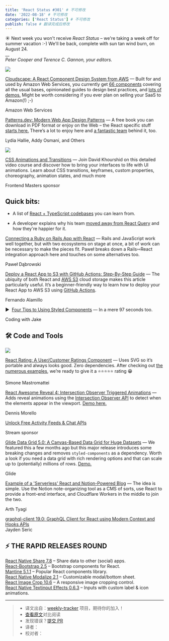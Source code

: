 ```yaml
---
title: 'React Status #301' # 不可修改
date: '2022-08-18' # 不可修改
categories: ['React Status'] # 不可修改
publish: false # 翻译完成后修改
---
```


☀️ Next week you won't receive _React Status_ – we're taking a week off for summer vacation :-) We'll be back, complete with sun tan wind burn, on August 24.  
\_\_  
_Peter Cooper and Terence C. Gannon, your editors._

<!--以上是预览信息，图片一张或限制百字左右，前者优先，全文请使用二级及以下标题-->
<!-- more -->

[![](https://res.cloudinary.com/cpress/image/upload/w_1280,e_sharpen:60/h8ez4179xzo3lrpcxvqf.jpg)](https://react.statuscode.com/link/127419/web)

[Cloudscape: A React Component Design System from AWS](https://react.statuscode.com/link/127419/web "cloudscape.design") — Built for and used by Amazon Web Services, you currently get [66 components](https://react.statuscode.com/link/127420/web) covering all the usual bases, opinionated guides to design best practices, and [lots of demos.](https://react.statuscode.com/link/127421/web) Might be worth considering if you ever plan on selling your SaaS to Amazon(!) ;-)

Amazon Web Services

[Patterns.dev: Modern Web App Design Patterns](https://react.statuscode.com/link/127448/web "www.patterns.dev") — A free book you can download in PDF format or enjoy on the Web – the React specific stuff [starts here.](https://react.statuscode.com/link/127449/web) There’s a lot to enjoy here and [a fantastic team](https://react.statuscode.com/link/127450/web) behind it, too.

Lydia Hallie, Addy Osmani, and Others

[![](https://copm.s3.amazonaws.com/20dc038e.jpg)](https://react.statuscode.com/link/127422/web)

[CSS Animations and Transitions](https://react.statuscode.com/link/127422/web "frontendmasters.com") — Join David Khourshid on this detailed video course and discover how to bring your interfaces to life with UI animations. Learn about CSS transitions, keyframes, custom properties, choreography, animation states, and much more

Frontend Masters sponsor

## **Quick bits:**

*   A list of [React + TypeScript codebases](https://react.statuscode.com/link/127423/web) you can learn from.
    
*   A developer explains why his team [moved away from React Query](https://react.statuscode.com/link/127451/web) and how they're happier for it.
    

[Connecting a Ruby on Rails App with React](https://react.statuscode.com/link/127424/web "blog.appsignal.com") — Rails and JavaScript work well together, but with two ecosystems on stage at once, a bit of work can be necessary to make the pieces fit. Paweł breaks down a Rails⇿React integration approach here and touches on some alternatives too.

Paweł Dąbrowski

[Deploy a React App to S3 with GitHub Actions: Step-By-Step Guide](https://react.statuscode.com/link/127452/web "javascript.plainenglish.io") — The ubiquity of both React and [AWS S3](https://react.statuscode.com/link/127453/web) cloud storage makes this article particularly useful. It’s a beginner-friendly way to learn how to deploy your React App to AWS S3 using [GitHub Actions](https://react.statuscode.com/link/127454/web).

Fernando Alamillo

▶  [Four Tips to Using Styled Components](https://react.statuscode.com/link/127426/web "www.youtube.com") — In a mere 97 seconds too.

Coding with Jake

## 🛠 Code and Tools

[![](https://res.cloudinary.com/cpress/image/upload/w_1280,e_sharpen:60/up8vfcjkh8r0xqqzdyui.jpg)](https://react.statuscode.com/link/127427/web)

[React Rating: A User/Customer Ratings Component](https://react.statuscode.com/link/127427/web "react-rating.onrender.com") — Uses SVG so it’s portable and always looks good. Zero dependencies. After checking out [the numerous examples](https://react.statuscode.com/link/127427/web), we’re ready to give it a ⭐️⭐️⭐️⭐️⭐️ rating 😁

Simone Mastromattei

[React Awesome Reveal 4: Intersection Observer Triggered Animations](https://react.statuscode.com/link/127428/web "github.com") — Adds reveal animations using the [Intersection Observer API](https://react.statuscode.com/link/127429/web) to detect when the elements appear in the viewport. [Demo here.](https://react.statuscode.com/link/127430/web)

Dennis Morello

[Unlock Free Activity Feeds & Chat APIs](https://react.statuscode.com/link/127431/web "getstream.io")

Stream sponsor

[Glide Data Grid 5.0: A Canvas-Based Data Grid for Huge Datasets](https://react.statuscode.com/link/127432/web "github.com") — We featured this a few months ago but this major release introduces some breaking changes and removes `styled-components` as a dependency. Worth a look if you need a data grid with rich rendering options and that can scale up to (potentially) millions of rows. [Demo.](https://react.statuscode.com/link/127433/web)

Glide

[Example of a 'Serverless' React and Notion-Powered Blog](https://react.statuscode.com/link/127434/web "github.com") — The idea is simple. Use the Notion note-organizing tool as a CMS of sorts, use React to provide a front-end interface, and Cloudflare Workers in the middle to join the two.

Arth Tyagi

[graphql-client 19.0: GraphQL Client for React using Modern Context and Hooks APIs](https://react.statuscode.com/link/127435/web)  
Jayden Seric

## **⚡️ THE RAPID RELEASES ROUND**

[React Native Share 7.8](https://react.statuscode.com/link/127436/web) – Share data to other (social) apps.  
[React-Bootstrap 2.5](https://react.statuscode.com/link/127437/web) – Bootstrap components for React.  
[Mantine 5.1.1](https://react.statuscode.com/link/127438/web) – Popular React components library.  
[React Native Modalize 2.1](https://react.statuscode.com/link/127439/web) – Customizable modal/bottom sheet.  
[React Image Crop 10.6](https://react.statuscode.com/link/127440/web) – A responsive image cropping control.  
[React Native Textinput Effects 0.6.3](https://react.statuscode.com/link/127441/web) – Inputs with custom label & icon animations.

---
> * 译文出自：[weekly-tracker](https://github.com/FEDarling/weekly-tracker) 项目，期待你的加入！
> * [查看原文](https://react.statuscode.com/issues/301)对比阅读
> * 发现错误？[提交 PR](https://github.com/FEDarling/weekly-tracker/blob/main/weeklys/react_status/301)
> * 译者：
> * 校对者：
